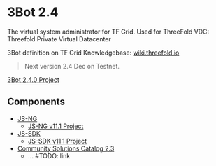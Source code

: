 # 3Bot 2.4

The virtual system administrator for TF Grid.
Used for ThreeFold VDC: Threefold Private Virtual Datacenter

3Bot definition on TF Grid Knowledgebase: [wiki.threefold.io](https://wiki.threefold.io/#/grid_what?id=the-3bot)

> Next version 2.4 Dec on Testnet. 

[3Bot 2.4.0 Project](https://github.com/orgs/threefoldtech/projects/129)

## Components

- [JS-NG](https://github.com/threefoldtech/js-ng) 
    - [JS-NG v11.1 Project](https://github.com/threefoldtech/js-ng/projects/1)
- [JS-SDK](https://github.com/threefoldtech/js-sdk)
    - [JS-SDK v11.1 Project](https://github.com/threefoldtech/js-sdk/projects/1)
- [Community Solutions Catalog 2.3](https://github.com/threefoldtech/vdc-solutions-charts)
    - ... #TODO: link
